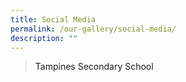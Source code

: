 ```yaml
---
title: Social Media
permalink: /our-gallery/social-media/
description: ""
---
```

<div></div>

<div><blockquote><a>Tampines Secondary School</a></blockquote></div>